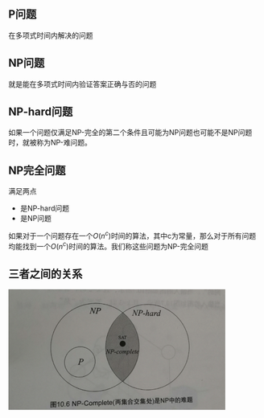 ## P问题
在多项式时间内解决的问题
## NP问题
就是能在多项式时间内验证答案正确与否的问题

## NP-hard问题
如果一个问题仅满足NP-完全的第二个条件且可能为NP问题也可能不是NP问题时，就被称为NP-难问题。
## NP完全问题
满足两点
- 是NP-hard问题
- 是NP问题


如果对于一个问题存在一个$O(n^c)$时间的算法，其中c为常量，那么对于所有问题均能找到一个$O(n^c)$时间的算法。我们称这些问题为NP-完全问题
## 三者之间的关系
![](assets/NP问题-5bad39bd.png)
